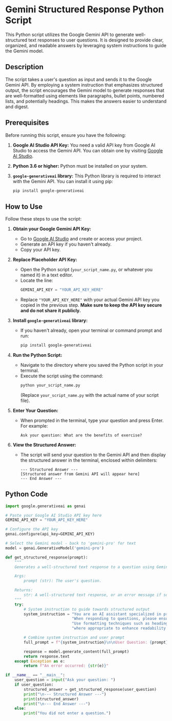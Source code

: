 # Gemini Structured Response Python Script

This Python script utilizes the Google Gemini API to generate well-structured text responses to user questions. It is designed to provide clear, organized, and readable answers by leveraging system instructions to guide the Gemini model.

## Description

The script takes a user's question as input and sends it to the Google Gemini API. By employing a system instruction that emphasizes structured output, the script encourages the Gemini model to generate responses that are well-formatted using elements like paragraphs, bullet points, numbered lists, and potentially headings. This makes the answers easier to understand and digest.

## Prerequisites

Before running this script, ensure you have the following:

1.  **Google AI Studio API Key:** You need a valid API key from Google AI Studio to access the Gemini API. You can obtain one by visiting [Google AI Studio](https://makersuite.google.com/).
2.  **Python 3.6 or higher:**  Python must be installed on your system.
3.  **`google-generativeai` library:** This Python library is required to interact with the Gemini API. You can install it using pip:

    ```bash
    pip install google-generativeai
    ```

## How to Use

Follow these steps to use the script:

1.  **Obtain your Google Gemini API Key:**
    *   Go to [Google AI Studio](https://makersuite.google.com/) and create or access your project.
    *   Generate an API key if you haven't already.
    *   Copy your API key.

2.  **Replace Placeholder API Key:**
    *   Open the Python script (`your_script_name.py`, or whatever you named it) in a text editor.
    *   Locate the line:
        ```python
        GEMINI_API_KEY = "YOUR_API_KEY_HERE"
        ```
    *   Replace `"YOUR_API_KEY_HERE"` with your actual Gemini API key you copied in the previous step. **Make sure to keep the API key secure and do not share it publicly.**

3.  **Install `google-generativeai` library:**
    *   If you haven't already, open your terminal or command prompt and run:
        ```bash
        pip install google-generativeai
        ```

4.  **Run the Python Script:**
    *   Navigate to the directory where you saved the Python script in your terminal.
    *   Execute the script using the command:
        ```bash
        python your_script_name.py
        ```
        (Replace `your_script_name.py` with the actual name of your script file).

5.  **Enter Your Question:**
    *   When prompted in the terminal, type your question and press Enter. For example:
        ```
        Ask your question: What are the benefits of exercise?
        ```

6.  **View the Structured Answer:**
    *   The script will send your question to the Gemini API and then display the structured answer in the terminal, enclosed within delimiters:
        ```
        --- Structured Answer ---
        [Structured answer from Gemini API will appear here]
        --- End Answer ---
        ```

## Python Code

```python
import google.generativeai as genai

# Paste your Google AI Studio API key here
GEMINI_API_KEY = "YOUR_API_KEY_HERE"

# Configure the API key
genai.configure(api_key=GEMINI_API_KEY)

# Select the Gemini model - back to 'gemini-pro' for text
model = genai.GenerativeModel('gemini-pro')

def get_structured_response(prompt):
    """
    Generates a well-structured text response to a question using Gemini API.

    Args:
        prompt (str): The user's question.

    Returns:
        str: A well-structured text response, or an error message if something goes wrong.
    """
    try:
        # System instruction to guide towards structured output
        system_instruction = "You are an AI assistant specialized in providing well-structured and organized answers. " \
                             "When responding to questions, please ensure your answer is clear, logical, and easy to understand. " \
                             "Use formatting techniques such as headings, bullet points, numbered lists, and paragraphs " \
                             "where appropriate to enhance readability and structure. Aim for a professional and organized presentation of information."

        # Combine system instruction and user prompt
        full_prompt = f"{system_instruction}\n\nUser Question: {prompt}"

        response = model.generate_content(full_prompt)
        return response.text
    except Exception as e:
        return f"An error occurred: {str(e)}"

if __name__ == "__main__":
    user_question = input("Ask your question: ")
    if user_question:
        structured_answer = get_structured_response(user_question)
        print("\n--- Structured Answer ---")
        print(structured_answer)
        print("\n--- End Answer ---")
    else:
        print("You did not enter a question.")